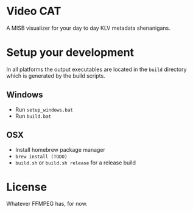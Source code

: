 # Video CAT

A MISB visualizer for your day to day KLV metadata shenanigans.


# Setup your development 
In all platforms the output executables are located in the `build` directory which is 
generated by the build scripts. 

## Windows 
- Run `setup_windows.bat`
- Run `build.bat`

## OSX
- Install homebrew package manager 
- `brew install (TODO)` 
- `build.sh` or `build.sh release` for a release build
# License
Whatever FFMPEG has, for now.